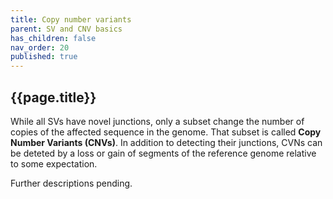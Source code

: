 ```yaml
---
title: Copy number variants
parent: SV and CNV basics
has_children: false
nav_order: 20
published: true
---
```


## {{page.title}}

While all SVs have novel junctions, only a subset change the number of
copies of the affected sequence in the genome. That subset is called 
**Copy Number Variants (CNVs)**. In addition to detecting their junctions,
CVNs can be deteted by a loss or gain of segments of the reference
genome relative to some expectation. 

Further descriptions pending.
